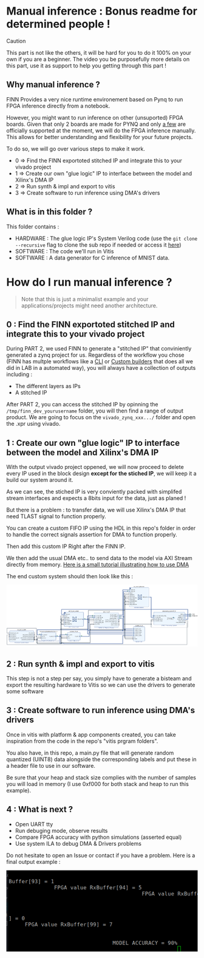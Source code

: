 # Manual inference : Bonus readme for determined people !

> [!CAUTION]
> This part is not like the others, it will be hard for you to do it 100% on your own if you are a beginner. The video you be purposefully more details on this part, use it as support to help you getting through this part !

## Why manual inference ?

FINN Provides a very nice runtime environement based on Pynq to run FPGA inference directly from a notebook.

However, you might want to run inference on other (unsuported) FPGA boards. Given that only 2 boards are made for PYNQ and only [a few](http://www.pynq.io/boards.html) are officially supported at the moment, we will do the FPGA inference manually.
This allows for better understanding and flexibility for your future projects.

To do so, we will go over various steps to make it work.

- 0 => Find the FINN exportoted stitched IP and integrate this to your vivado project
- 1 => Create our own "glue logic" IP to interface between the model and Xilinx's DMA IP
- 2 => Run synth & impl and export to vitis
- 3 => Create software to run inference using DMA's drivers

## What is in this folder ?

This folder contains :

- HARDWARE : The glue logic IP's System Verilog code (use  the ```git clone --recursive``` flag to clone the sub repo if needed or access it [here](https://github.com/0BAB1/Axi-Stream-FIFO-for-FINN))
- SOFTWARE : The code we'll run in Vitis
- SOFTWARE : A data generator for C inference of MNIST data.

# How do I run manual inference ?

> Note that this is just a minimalist example and your applications/projects might need another architecture.

## 0 : Find the FINN exportoted stitched IP and integrate this to your vivado project

During PART 2, we used FINN to generate a "stitched IP" that conviniently generated a zynq project for us. Regardless of the workflow you chose (FINN has multple workflows like a [CLI](https://finn.readthedocs.io/en/latest/command_line.html) or [Custom builders](https://finn.readthedocs.io/en/latest/command_line.html) that does all we did in LAB in a automated way), you will always have a collection of outputs including :

- The different layers as IPs
- A stitched IP

After PART 2, you can access the stitched IP by opinning the ```/tmp/finn_dev_yourusername``` folder, you will then find a range of output product.
We are going to focus on the ```vivado_zynq_xxx.../``` folder and open the .xpr using vivado.

## 1 : Create our own "glue logic" IP to interface between the model and Xilinx's DMA IP

With the output vivado project oppened, we will now proceed to delete every IP used in the block design **except for the stiched IP**, we will keep it a build our system around it.

As we can see, the stiched IP is very conviently packed with simplifed stream interfaces and expects a 8bits input for the data, just as planed !

But there is a problem : to transfer data, we will use Xilinx's DMA IP that need TLAST signal to function properly.

You can create a custom FIFO IP using the HDL in this repo's folder in order to handle the correct signals assertion for DMA to function properly.

Then add this custom IP Right after the FINN IP.

We then add the usual DMA etc.. to send data to the model via AXI Stream directly from memory. [Here is a small tutorial illustrating how to use DMA](https://www.youtube.com/watch?v=aySO9jCKj9g)

The end custom system should then look like this :

![Final system image](./final_custom_system.png)

## 2 : Run synth & impl and export to vitis

This step is not a step per say, you simply have to generate a bisteam and export the resulting hardware to Vitis so we can use the drivers to generate some software

## 3 : Create software to run inference using DMA's drivers

Once in vitis with platform & app components created, you can take inspiration from the code in the repo's "vitis prgram folders".

You also have, in this repo, a main.py file that will generate random quantized (UINT8) data alongside the corresponding labels and put these in a header file to use in our software.

Be sure that your heap and stack size complies with the number of samples you will load in memory (I use 0xf000 for both stack and heap to run this example).

## 4 : What is next ?

- Open UART tty
- Run debuging mode, observe results
- Compare FPGA accuracy with python simulations (asserted equal)
- Use system ILA to debug DMA & Drivers problems

Do not hesitate to open an Issue or contact if you have a problem. Here is a final output example :

![final output image](final_output.png)
